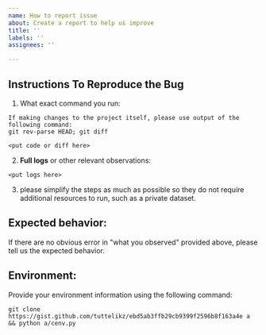 ```yaml
---
name: How to report issue
about: Create a report to help us improve
title: ''
labels: ''
assignees: ''

---
```


## Instructions To Reproduce the Bug

1. What exact command you run:
```
If making changes to the project itself, please use output of the following command:
git rev-parse HEAD; git diff

<put code or diff here>
```
2. __Full logs__ or other relevant observations:
```
<put logs here>
```
3. please simplify the steps as much as possible so they do not require additional resources to run, such as a private dataset.

## Expected behavior:

If there are no obvious error in "what you observed" provided above,
please tell us the expected behavior.

## Environment:

Provide your environment information using the following command:
```
git clone https://gist.github.com/tuttelikz/ebd5ab3ffb29cb9399f2596b8f163a4e a && python a/cenv.py
```
